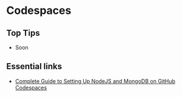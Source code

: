 # Codespaces

## Top Tips

- Soon

## Essential links

- [Complete Guide to Setting Up NodeJS and MongoDB on GitHub Codespaces](https://www.youtube.com/watch?v=ocPOHZJ21jE&ab_channel=HiteshChoudhary)
